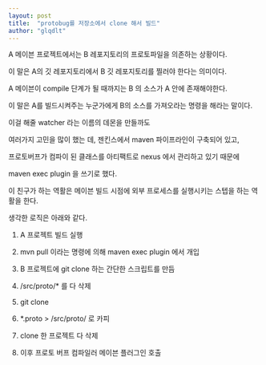 ```yaml
---
layout: post
title:  "protobug를 저장소에서 clone 해서 빌드"
author: "glqdlt"
---
```


A 메이븐 프로젝트에서는 B 레포지토리의 프로토파일을 의존하는 상황이다.

이 말은 A의 깃 레포지토리에서 B 깃 레포지토리를 찔러야 한다는 의미이다.

A 메이븐이 compile 단계가 될 때까지는 B 의 소스가 A 안에 존재해야한다.

이 말은 A를 빌드시켜주는 누군가에게 B의 소스를 가져오라는 명령을 해라는 말이다.

이걸 해줄 watcher 라는 이름의 데몬을 만들까도 

여러가지 고민을 많이 했는 데, 젠킨스에서 maven 파이프라인이 구축되어 있고, 

프로토버프가 컴파이 된 클래스를 아티팩트로 nexus 에서 관리하고 있기 때문에


maven exec plugin 을 쓰기로 했다.

이 친구가 하는 역활은 메이븐 빌드 시점에 외부 프로세스를 실행시키는 스텝을 하는 역활을 한다.

생각한 로직은 아래와 같다.

1. A 프로젝트 빌드 실행

2. mvn pull 이라는 명령에 의해 maven exec plugin 에서 개입

3. B 프로젝트에 git clone 하는 간단한 스크립트를 만듬

4. /src/proto/* 를 다 삭제

5. git clone

6. *.proto > /src/proto/ 로 카피

7. clone 한 프로젝트 다 삭제

8. 이후 프로토 버프 컴파일러 메이븐 플러그인 호출